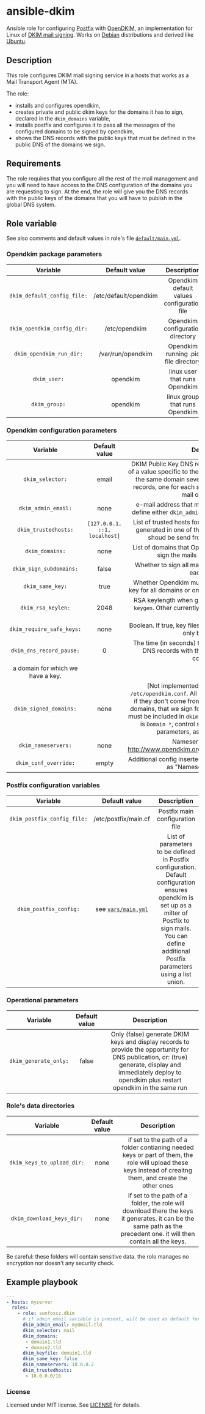 # ansible-dkim

Ansible role for configuring [Postfix](http://www.postfix.org/) with [OpenDKIM](http://opendkim.org/), an implementation for Linux of [DKIM mail signing](http://dkim.org/). Works on [Debian](https://debian.org) distributions and derived like [Ubuntu](https://ubuntu.com/).

## Description

This role configures DKIM mail signing service in a hosts that works as a Mail Transport Agent (MTA).

The role:
* installs and configures opendkim,
* creates private and public dkim keys for the domains it has to sign, declared in the `dkim_domains` variable,
* installs postfix and configures it to pass all the messages of the configured domains to be signed by opendkim,
* shows the DNS records with the public keys that must be defined in the public DNS of the domains we sign.

## Requirements

The role requires that you configure all the rest of the mail management and you will need to have access to the DNS configuration of the domains you are requesting to sign. At the end, the role will give you the DNS records with the public keys of the domains that you will have to publish in the global DNS system.

## Role variable

See also comments and default values in role's file [`default/main.yml`](default/main.yml).

### Opendkim package parameters

|  Variable     |   Default value   |   Description  |
|:-------------------:|:------------------------:|:------------:|
| `dkim_default_config_file:` | /etc/default/opendkim | Opendkim default values configuration file |
| `dkim_opendkim_config_dir:` | /etc/opendkim | Opendkim configuration directory |
| `dkim_opendkim_run_dir:` | /var/run/opendkim | Opendkim running .pid file directory |
| `dkim_user:` | opendkim | linux user that runs Opendkim |
| `dkim_group:` | opendkim | linux group that runs Opendkim |

### Opendkim configuration parameters

|  Variable     |   Default value   |   Description  |
|:-------------------:|:------------------------:|:------------:|
| `dkim_selector:` | email | DKIM Public Key DNS record's selector. The definition of a value specific to the MTA server allows to associate the same domain several DKIM Public Keys as DNS records, one for each server that manages and signs mail of the domain.  |
| `dkim_admin_email:` | none | e-mail address that manages Opendkim. You must define either `dkim_admin_email` or legacy `admin_email`. |
| `dkim_trustedhosts:` | `[127.0.0.1, ::1, localhost]` | List of trusted hosts for opendkim. All mail messages generated in one of these hosts will be signed, and shoud be send from... one of `dkim_domains` |
| `dkim_domains:` | none | List of domains that Opendkim must be configured to sign the mails of. A yaml list of DNS. |
| `dkim_sign_subdomains:` | false | Whether to sign all mails from every subdomain, for each domain. |
| `dkim_same_key:` | true | Whether Opendkim must generate and use the same key for all domains or one specific key for each domain.  |
| `dkim_rsa_keylen:` | 2048 | RSA keylength when generating keys with `opendkim-keygen`. Other currently possible options are 1024 or 4096.  |
| `dkim_require_safe_keys:` | none | Boolean. If true, key files must be readable and writalbe only by `dkim_user`.  |
|`dkim_dns_record_pause:` | 0 | The time (in seconds) the role will pause to show the DNS records with the public keys that must be configured.  |
a domain for which we have a key.   |
| `dkim_signed_domains:` | none | [Not implemented yet] `Domain` parameter of `/etc/opendkim.conf`. All the domains that we sign, even if they don't come from `dkim_trusted_hosts`. A list of domains, that we sign for. The `dkim_signed_domains` list must be included in `dkim_domains` list. [Presently defaunt is `Domain *`, control signed messages with other parameters, as `dkim_trusted_hosts` ]  | 
| `dkim_nameservers:` | none | Nameservers. See details http://www.opendkim.org/staging/opendkim.conf.5.html  |
| `dkim_conf_override:` | empty | Additional config inserted into /etc/opendkim.conf, such as "Nameservers 127.0.0.1". |

### Postfix configuration variables

|  Variable     |   Default value   |   Description  |
|:-------------------:|:------------------------:|:------------:|
| `dkim_postfix_config_file:` | /etc/postfix/main.cf | Postfix main configuration file |
| `dkim_postfix_config:` | see [`vars/main.yml`](vars/main.yml) | List of parameters to be defined in Postfix configuration. Default configuration ensures opendkim is set up as a milter of Postfix to sign mails. You can define additional Postfix parameters using a list union. |

### Operational parameters

|  Variable     |   Default value   |   Description  |
|:-------------------:|:------------------------:|:------------:|
| `dkim_generate_only:` | false | Only (false) generate DKIM keys and display records to provide the opportunity for DNS publication, or: (true) generate, display and immediately deploy to opendkim plus restart opendkim in the same run |

### Role's data directories

|  Variable           |       Default value   |   Description  |
|:-------------------:|:---------------------:|:------------:|
| `dkim_keys_to_upload_dir:` | none | if set to the path of a folder contianing needed keys or part of them, the role will upload these keys instead of creaitng them, and create the other ones  |
| `dkim_download_keys_dir:` | none | if set to the path of a folder, the role will download there the keys it generates. it can be the same path as the precedent one. it will then contain all the keys. |

Be careful: these folders will contain sensitive data. the rolo manages no encryption nor doesn't any security check.

## Example playbook
```yaml
---
- hosts: myserver
  roles:
    - role: sunfoxcz.dkim
      # if admin_email variable is present, will be used as default for dkim_admin_email
      dkim_admin_email: my@mail.tld
      dkim_selector: mail
      dkim_domains:
       - domain1.tld
       - domain2.tld
      dkim_keyfile: domain1.tld
      dkim_same_key: false
      dkim_nameservers: 10.0.0.2
      dkim_trustedhosts:
       - 10.0.0.0/16

```

### License

Licensed under MIT license. See [LICENSE](LICENSE.md) for details.
